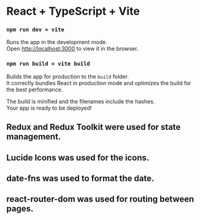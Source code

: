 # React + TypeScript + Vite

### `npm run dev = vite`

Runs the app in the development mode.\
Open [http://localhost:3000](http://localhost:3000) to view it in the browser.

### `npm run build = vite build`

Builds the app for production to the `build` folder.\
It correctly bundles React in production mode and optimizes the build for the best performance.

The build is minified and the filenames include the hashes.\
Your app is ready to be deployed!

## Redux and Redux Toolkit were used for state management.

## Lucide Icons was used for the icons.

## date-fns was used to format the date.

## react-router-dom was used for routing between pages.
